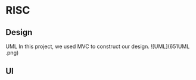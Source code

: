 # RISC

## Design
UML
In this project, we used MVC to construct our design.
![UML](651UML .png)

## UI
